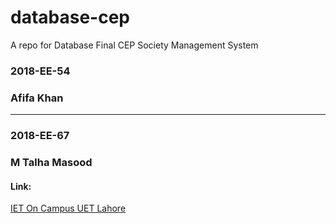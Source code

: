 # database-cep
A repo for Database Final CEP 
Society Management System
<h3>2018-EE-54</h3>
<h3>Afifa Khan</h3>

<hr>


<h3>2018-EE-67</h3>
<h3>M Talha Masood</h3>

<h4>Link:</h4>
<a href="https://extramail.pythonanywhere.com/" target="_blank">IET On Campus UET Lahore</a>
